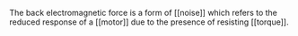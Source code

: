 The back electromagnetic force is a form of [[noise]] which refers to the reduced response of a [[motor]] due to the presence of resisting [[torque]].